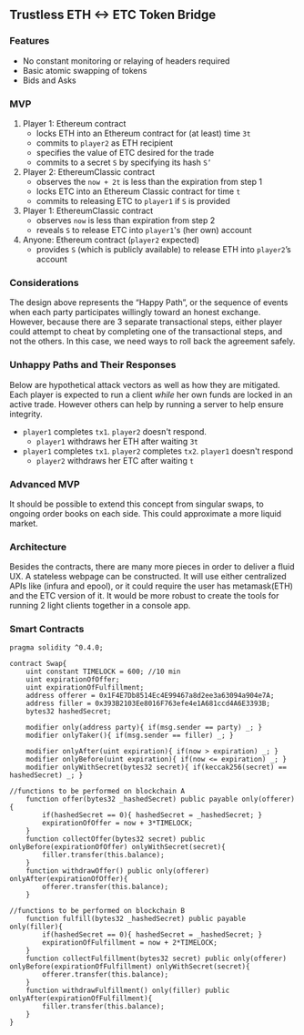 ## Trustless ETH <-> ETC Token Bridge

### Features
  - No constant monitoring or relaying of headers required
  - Basic atomic swapping of tokens
  - Bids and Asks

### MVP

  1. Player 1: Ethereum contract
     - locks ETH into an Ethereum contract for (at least) time `3t`
     - commits to `player2` as ETH recipient
     - specifies the value of ETC desired for the trade
     - commits to a secret `S` by specifying its hash `S’`
  2. Player 2: EthereumClassic contract
     - observes the `now + 2t` is less than the expiration from step 1
     - locks ETC into an Ethereum Classic contract for time `t`
     - commits to releasing ETC to `player1` if `S` is provided
  3. Player 1: EthereumClassic contract
     - observes `now` is less than expiration from step 2
     - reveals `S` to release ETC into `player1`'s (her own) account
  4. Anyone: Ethereum contract (`player2` expected)
     - provides `S` (which is publicly available) to release ETH into `player2`’s account

### Considerations

The design above represents the “Happy Path”, or the sequence of events when each party participates willingly toward an honest exchange. However, because there are 3 separate transactional steps, either player could attempt to cheat by completing one of the transactional steps, and not the others. In this case, we need ways to roll back the agreement safely.


### Unhappy Paths and Their Responses

Below are hypothetical attack vectors as well as how they are mitigated. Each player is expected to run a client *while* her own funds are locked in an active trade. However others can help by running a server to help ensure integrity.

  * `player1` completes `tx1`. `player2` doesn't respond.
     - `player1` withdraws her ETH after waiting `3t`
  * `player1` completes `tx1`. `player2` completes `tx2`. `player1` doesn't respond
     - `player2` withdraws her ETC after waiting `t`



### Advanced MVP

It should be possible to extend this concept from singular swaps, to ongoing order books on each side. This could approximate a more liquid market.

### Architecture

Besides the contracts, there are many more pieces in order to deliver a fluid UX. A stateless webpage can be constructed. It will use either centralized APIs like (infura and epool), or it could require the user has metamask(ETH) and the ETC version of it. It would be more robust to create the tools for running 2 light clients together in a console app.



### Smart Contracts
```
pragma solidity ^0.4.0;

contract Swap{
    uint constant TIMELOCK = 600; //10 min
    uint expirationOfOffer;
    uint expirationOfFulfillment;
    address offerer = 0x1F4E7Db8514Ec4E99467a8d2ee3a63094a904e7A;
    address filler = 0x393B2103Ee8016F763efe4e1A681ccd4A6E3393B;
    bytes32 hashedSecret;
    
    modifier only(address party){ if(msg.sender == party) _; }
    modifier onlyTaker(){ if(msg.sender == filler) _; }

    modifier onlyAfter(uint expiration){ if(now > expiration) _; }
    modifier onlyBefore(uint expiration){ if(now <= expiration) _; }
    modifier onlyWithSecret(bytes32 secret){ if(keccak256(secret) == hashedSecret) _; }
    
//functions to be performed on blockchain A
    function offer(bytes32 _hashedSecret) public payable only(offerer){
        if(hashedSecret == 0){ hashedSecret = _hashedSecret; }
        expirationOfOffer = now + 3*TIMELOCK;
    }
    function collectOffer(bytes32 secret) public onlyBefore(expirationOfOffer) onlyWithSecret(secret){
        filler.transfer(this.balance);
    }
    function withdrawOffer() public only(offerer) onlyAfter(expirationOfOffer){
        offerer.transfer(this.balance);
    }

//functions to be performed on blockchain B
    function fulfill(bytes32 _hashedSecret) public payable only(filler){
        if(hashedSecret == 0){ hashedSecret = _hashedSecret; }
        expirationOfFulfillment = now + 2*TIMELOCK;
    }
    function collectFulfillment(bytes32 secret) public only(offerer) onlyBefore(expirationOfFulfillment) onlyWithSecret(secret){
        offerer.transfer(this.balance);
    }
    function withdrawFulfillment() only(filler) public onlyAfter(expirationOfFulfillment){
        filler.transfer(this.balance);
    }
}
```
